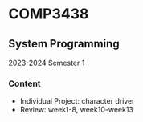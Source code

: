 # COMP3438
## System Programming
2023-2024 Semester 1

### Content
- Individual Project: character driver
- Review: week1-8, week10-week13
